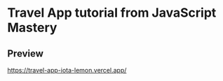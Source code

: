 # Travel App tutorial from JavaScript Mastery

## Preview
https://travel-app-iota-lemon.vercel.app/
